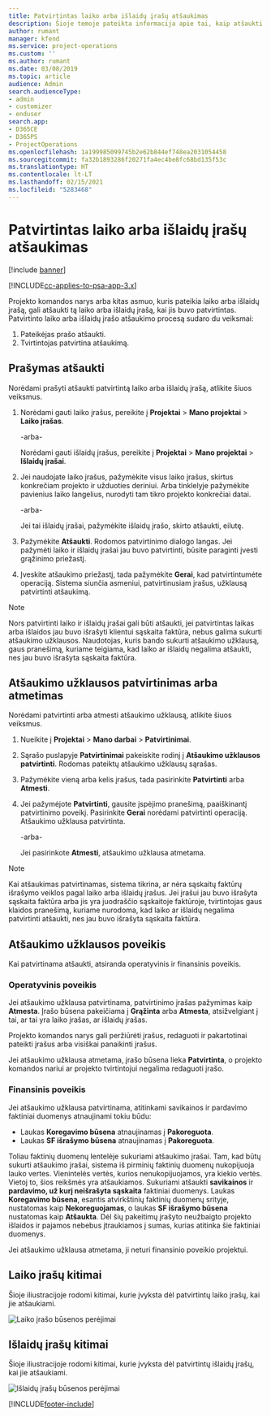 ```yaml
---
title: Patvirtintas laiko arba išlaidų įrašų atšaukimas
description: Šioje temoje pateikta informacija apie tai, kaip atšaukti anksčiau patvirtintą laiko arba išlaidų operaciją.
author: rumant
manager: kfend
ms.service: project-operations
ms.custom: ''
ms.author: rumant
ms.date: 03/08/2019
ms.topic: article
audience: Admin
search.audienceType:
- admin
- customizer
- enduser
search.app:
- D365CE
- D365PS
- ProjectOperations
ms.openlocfilehash: 1a199985099745b2e62b844ef748ea2031054458
ms.sourcegitcommit: fa32b1893286f20271fa4ec4be8fc68bd135f53c
ms.translationtype: HT
ms.contentlocale: lt-LT
ms.lasthandoff: 02/15/2021
ms.locfileid: "5283468"
---
```

# <a name="recall-approved-time-or-expense-entries"></a>Patvirtintas laiko arba išlaidų įrašų atšaukimas

[!include [banner](../includes/psa-now-project-operations.md)]

[!INCLUDE[cc-applies-to-psa-app-3.x](../includes/cc-applies-to-psa-app-3x.md)]

Projekto komandos narys arba kitas asmuo, kuris pateikia laiko arba išlaidų įrašą, gali atšaukti tą laiko arba išlaidų įrašą, kai jis buvo patvirtintas. Patvirtinto laiko arba išlaidų įrašo atšaukimo procesą sudaro du veiksmai:

1. Pateikėjas prašo atšaukti.
2. Tvirtintojas patvirtina atšaukimą.

## <a name="request-a-recall"></a>Prašymas atšaukti

Norėdami prašyti atšaukti patvirtintą laiko arba išlaidų įrašą, atlikite šiuos veiksmus.

1. Norėdami gauti laiko įrašus, pereikite į **Projektai** \> **Mano projektai** \> **Laiko įrašas**.

    -arba-

    Norėdami gauti išlaidų įrašus, pereikite į **Projektai** \> **Mano projektai** \> **Išlaidų įrašai**.

2. Jei naudojate laiko įrašus, pažymėkite visus laiko įrašus, skirtus konkrečiam projekto ir užduoties deriniui. Arba tinklelyje pažymėkite pavienius laiko langelius, nurodyti tam tikro projekto konkrečiai datai.

    -arba-

    Jei tai išlaidų įrašai, pažymėkite išlaidų įrašo, skirto atšaukti, eilutę.

3. Pažymėkite **Atšaukti**. Rodomos patvirtinimo dialogo langas. Jei pažymėti laiko ir išlaidų įrašai jau buvo patvirtinti, būsite paraginti įvesti grąžinimo priežastį.
4. Įveskite atšaukimo priežastį, tada pažymėkite **Gerai**, kad patvirtintumėte operaciją. Sistema siunčia asmeniui, patvirtinusiam įrašus, užklausą patvirtinti atšaukimą.

> [!NOTE]
> Nors patvirtinti laiko ir išlaidų įrašai gali būti atšaukti, jei patvirtintas laikas arba išlaidos jau buvo išrašyti klientui sąskaita faktūra, nebus galima sukurti atšaukimo užklausos. Naudotojas, kuris bando sukurti atšaukimo užklausą, gaus pranešimą, kuriame teigiama, kad laiko ar išlaidų negalima atšaukti, nes jau buvo išrašyta sąskaita faktūra.

## <a name="approve-or-reject-a-recall-request"></a>Atšaukimo užklausos patvirtinimas arba atmetimas

Norėdami patvirtinti arba atmesti atšaukimo užklausą, atlikite šiuos veiksmus.

1. Nueikite į **Projektai** \> **Mano darbai** \> **Patvirtinimai**.
2. Sąrašo puslapyje **Patvirtinimai** pakeiskite rodinį į **Atšaukimo užklausos patvirtinti**. Rodomas pateiktų atšaukimo užklausų sąrašas.
3. Pažymėkite vieną arba kelis įrašus, tada pasirinkite **Patvirtinti** arba **Atmesti**.
4. Jei pažymėjote **Patvirtinti**, gausite įspėjimo pranešimą, paaiškinantį patvirtinimo poveikį. Pasirinkite **Gerai** norėdami patvirtinti operaciją. Atšaukimo užklausa patvirtinta.

    -arba-

    Jei pasirinkote **Atmesti**, atšaukimo užklausa atmetama.

> [!NOTE]
> Kai atšaukimas patvirtinamas, sistema tikrina, ar nėra sąskaitų faktūrų išrašymo veiklos pagal laiko arba išlaidų įrašus. Jei įrašui jau buvo išrašyta sąskaita faktūra arba jis yra juodraščio sąskaitoje faktūroje, tvirtintojas gaus klaidos pranešimą, kuriame nurodoma, kad laiko ar išlaidų negalima patvirtinti atšaukti, nes jau buvo išrašyta sąskaita faktūra.

## <a name="impact-of-a-recall-request"></a>Atšaukimo užklausos poveikis

Kai patvirtinama atšaukti, atsiranda operatyvinis ir finansinis poveikis.

### <a name="operational-impact"></a>Operatyvinis poveikis

Jei atšaukimo užklausa patvirtinama, patvirtinimo įrašas pažymimas kaip **Atmesta**. Įrašo būsena pakeičiama į **Grąžinta** arba **Atmesta**, atsižvelgiant į tai, ar tai yra laiko įrašas, ar išlaidų įrašas.

Projekto komandos narys gali peržiūrėti įrašus, redaguoti ir pakartotinai pateikti įrašus arba visiškai panaikinti įrašus.

Jei atšaukimo užklausa atmetama, įrašo būsena lieka **Patvirtinta**, o projekto komandos nariui ar projekto tvirtintojui negalima redaguoti įrašo.

### <a name="financial-impact"></a>Finansinis poveikis

Jei atšaukimo užklausa patvirtinama, atitinkami savikainos ir pardavimo faktiniai duomenys atnaujinami tokiu būdu:

- Laukas **Koregavimo būsena** atnaujinamas į **Pakoreguota**.
- Laukas **SF išrašymo būsena** atnaujinamas į **Pakoreguota**.

Toliau faktinių duomenų lentelėje sukuriami atšaukimo įrašai. Tam, kad būtų sukurti atšaukimo įrašai, sistema iš pirminių faktinių duomenų nukopijuoja lauko vertes. Vienintelės vertės, kurios nenukopijuojamos, yra kiekio vertės. Vietoj to, šios reikšmės yra atšaukiamos. Sukuriami atšaukti **savikainos** ir **pardavimo, už kurį neišrašyta sąskaita** faktiniai duomenys. Laukas **Koregavimo būsena**, esantis atvirkštinių faktinių duomenų srityje, nustatomas kaip **Nekoreguojamas**, o laukas **SF išrašymo būsena** nustatomas kaip **Atšaukta**. Dėl šių pakeitimų įrašyto neužbaigto projekto išlaidos ir pajamos nebebus įtraukiamos į sumas, kurias atitinka šie faktiniai duomenys.

Jei atšaukimo užklausa atmetama, ji neturi finansinio poveikio projektui.

## <a name="changes-to-time-entry-records"></a>Laiko įrašų kitimai

Šioje iliustracijoje rodomi kitimai, kurie įvyksta dėl patvirtintų laiko įrašų, kai jie atšaukiami.

![Laiko įrašo būsenos perėjimai](media/TimeEntryStateTransitions.png)

## <a name="changes-to-expense-entry-records"></a>Išlaidų įrašų kitimai

Šioje iliustracijoje rodomi kitimai, kurie įvyksta dėl patvirtintų išlaidų įrašų, kai jie atšaukiami.

![Išlaidų įrašų būsenos perėjimai](media/ExpenseEntryStateTransitions.png)


[!INCLUDE[footer-include](../includes/footer-banner.md)]